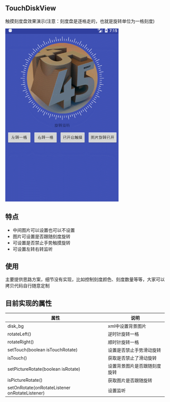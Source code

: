 ## TouchDiskView
触摸刻度盘效果演示(注意：刻度盘是逐格走的，也就是旋转单位为一格刻度)

![](https://github.com/WernerZeiss/TouchDiskView/blob/master/screenshot/GIF1.gif)

## 特点
* 中间图片可以设置也可以不设置
* 图片可设置是否跟随刻度旋转
* 可设置是否禁止手势触摸旋转
* 可设置左转右转监听

## 使用
主要提供思路方案，细节没有实现，比如控制刻度颜色、刻度数量等等，大家可以拷贝代码自行随意定制

## 目前实现的属性

属性 | 说明
-----|-----
disk_bg | xml中设置背景图片
rotateLeft() | 逆时针旋转一格
rotateRight() | 顺时针旋转一格
setTouch(boolean isTouchRotate) | 设置是否禁止手势滑动旋转
isTouch() | 获取是否禁止了滑动旋转
setPictureRotate(boolean isRotate) | 设置背景图片是否跟随刻度旋转
isPictureRotate() | 获取图片是否跟随旋转
setOnRotate(onRotateListener onRotateListener) | 设置监听
